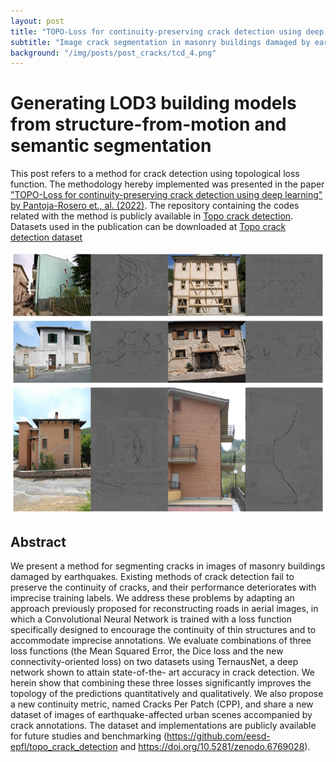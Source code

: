 ```yaml
---
layout: post
title: "TOPO-Loss for continuity-preserving crack detection using deep learning"
subtitle: "Image crack segmentation in masonry buildings damaged by earthquake activity"
background: "/img/posts/post_cracks/tcd_4.png"
---
```


# Generating LOD3 building models from structure-from-motion and semantic segmentation

This post refers to a method for crack detection using topological loss function. The methodology hereby implemented was presented in the paper ["TOPO-Loss for continuity-preserving crack detection using deep learning" by Pantoja-Rosero et., al. (2022)](https://doi.org/10.1016/j.conbuildmat.2022.128264). The repository containing the codes related with the method is publicly available in [Topo crack detection](https://github.com/bgpantojar/topo_crack_detection). Datasets used in the publication can be downloaded at [Topo crack detection dataset](https://zenodo.org/record/6769028#.YvUrXGFByEI)

![IMDb page](/img/posts/post_cracks/tcd_3.png)

## Abstract

We present a method for segmenting cracks in images of masonry buildings damaged by earthquakes. Existing
methods of crack detection fail to preserve the continuity of cracks, and their performance deteriorates
with imprecise training labels. We address these problems by adapting an approach previously proposed
for reconstructing roads in aerial images, in which a Convolutional Neural Network is trained with a loss
function specifically designed to encourage the continuity of thin structures and to accommodate imprecise
annotations. We evaluate combinations of three loss functions (the Mean Squared Error, the Dice loss and the
new connectivity-oriented loss) on two datasets using TernausNet, a deep network shown to attain state-of-the-
art accuracy in crack detection. We herein show that combining these three losses significantly improves the
topology of the predictions quantitatively and qualitatively. We also propose a new continuity metric, named
Cracks Per Patch (CPP), and share a new dataset of images of earthquake-affected urban scenes accompanied by
crack annotations. The dataset and implementations are publicly available for future studies and benchmarking
(https://github.com/eesd-epfl/topo_crack_detection and https://doi.org/10.5281/zenodo.6769028).
